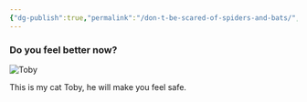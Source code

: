```yaml
---
{"dg-publish":true,"permalink":"/don-t-be-scared-of-spiders-and-bats/","hide":true,"noteIcon":"","created":"2024-04-09T23:24:11.991+01:00","updated":"2024-04-10T00:09:40.761+01:00"}
---
```


### Do you feel better now?

![Toby](https://i.imgur.com/Q7DG4Cv.jpg)

This is my cat Toby, he will make you feel safe.